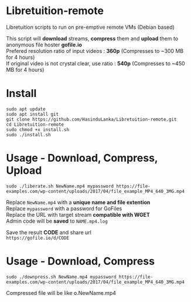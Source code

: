 # Libretuition-remote  
Libretuition scripts to run on pre-emptive remote VMs (Debian based)  

This script will **download** streams, **compress** them and **upload** them to anonymous file hoster **gofile.io**  
Prefered resolution ratio of input videos : **360p**  (Compresses to ~300 MB for 4 hours)  
If original video is not crystal clear, use ratio : **540p**  (Compresses to ~450 MB for 4 hours)  


# Install  
```
sudo apt update
sudo apt install git
git clone https://github.com/HasinduLanka/Libretuition-remote.git
cd Libretuition-remote
sudo chmod +x install.sh
sudo ./install.sh

```

# Usage - Download, Compress, Upload
```
sudo ./liberate.sh NewName.mp4 mypassword https://file-examples.com/wp-content/uploads/2017/04/file_example_MP4_640_3MG.mp4
```

Replace `NewName.mp4` with a **unique name and file extention**  
Replace `mypassword` with a password for GoFiles  
Replace the URL with target stream **compatible with WGET**  
Admin code will be **saved** to `NAME.mp4.log`  

Save the result **CODE** and share url  
`https://gofile.io/d/CODE`

# Usage - Download, Compress
```
sudo ./downpress.sh NewName.mp4 mypassword https://file-examples.com/wp-content/uploads/2017/04/file_example_MP4_640_3MG.mp4
```
Compressed file will be like o.NewName.mp4  

